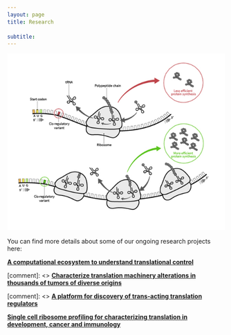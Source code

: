 ```yaml
---
layout: page
title: Research

subtitle:
---
```



<center>
<img src="/img/Figure1-web.jpg">
</center>


You can find more details about some of our ongoing research projects here:  

[**A computational ecosystem to understand translational control**](/lab_research-ribo-ecosystem)

[comment]: <> [**Characterize translation machinery alterations in thousands of tumors of diverse origins**](/Cancer_Bioinformatics.html)


[comment]: <> [**A platform for discovery of trans-acting translation regulators**](/CRISPR_Screen.html)


[**Single cell ribosome profiling for characterizing translation in development, cancer and immunology**](/lab_research-riboitp)


